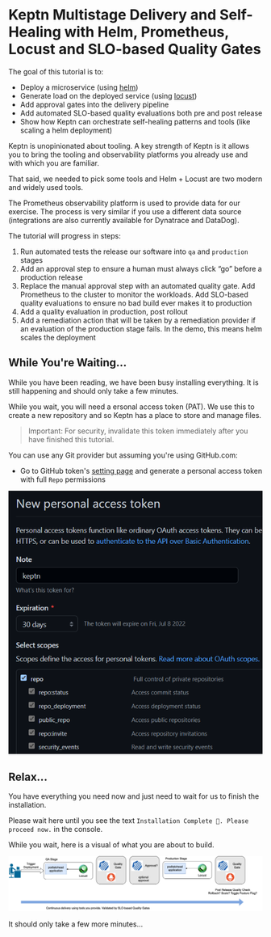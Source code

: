# Keptn Multistage Delivery and Self-Healing with Helm, Prometheus, Locust and SLO-based Quality Gates
The goal of this tutorial is to:

- Deploy a microservice (using [helm](https://helm.sh))
- Generate load on the deployed service (using [locust](https://locust.io))
- Add approval gates into the delivery pipeline
- Add automated SLO-based quality evaluations both pre and post release
- Show how Keptn can orchestrate self-healing patterns and tools (like scaling a helm deployment)

Keptn is unopinionated about tooling. A key strength of Keptn is it allows you to bring the tooling and observability platforms you already use and with which you are familiar.

That said, we needed to pick some tools and Helm + Locust are two modern and widely used tools.

The Prometheus observability platform is used to provide data for our exercise. The process is very similar if you use a different data source (integrations are also currently available for Dynatrace and DataDog).

The tutorial will progress in steps:

1. Run automated tests the release our software into `qa` and `production` stages
2. Add an approval step to ensure a human must always click “go” before a production release
3. Replace the manual approval step with an automated quality gate. Add Prometheus to the cluster to monitor the workloads. Add SLO-based quality evaluations to ensure no bad build ever makes it to production
5. Add a quality evaluation in production, post rollout
6. Add a remediation action that will be taken by a remediation provider if an evaluation of the production stage fails. In the demo, this means helm scales the deployment

## While You're Waiting...

While you have been reading, we have been busy installing everything. It is still happening and should only take a few minutes.

While you wait, you will need a ersonal access token (PAT). We use this to create a new repository and so Keptn has a place to store and manage files.

> Important: For security, invalidate this token immediately after you have finished this tutorial.

You can use any Git provider but assuming you're using GitHub.com:

- Go to GitHub token's [setting page](https://github.com/settings/tokens) and generate a personal access token with full `Repo` permissions

![repo](./assets/repo-token.png)

## Relax...

You have everything you need now and just need to wait for us to finish the installation.

Please wait here until you see the text `Installation Complete 🎉. Please proceed now.` in the console.

While you wait, here is a visual of what you are about to build.

![keptn-cloud-native](./assets/overview_image.drawio.png)

It should only take a few more minutes...
